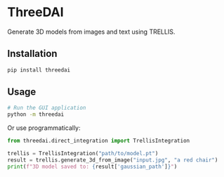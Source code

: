 # ThreeDAI

Generate 3D models from images and text using TRELLIS.

## Installation

```bash
pip install threedai
```

## Usage

```bash
# Run the GUI application
python -m threedai
```

Or use programmatically:

```python
from threedai.direct_integration import TrellisIntegration

trellis = TrellisIntegration("path/to/model.pt")
result = trellis.generate_3d_from_image("input.jpg", "a red chair")
print(f"3D model saved to: {result['gaussian_path']}")
```
